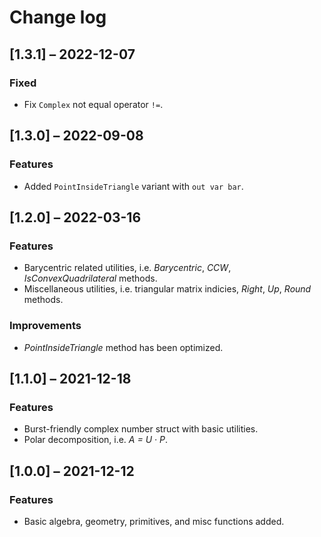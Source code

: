 # Change log

## [1.3.1] ⁠– 2022-12-07

### Fixed

- Fix `Complex` not equal operator `!=`.

## [1.3.0] ⁠– 2022-09-08

### Features

- Added `PointInsideTriangle` variant with `out var bar`.

## [1.2.0] ⁠– 2022-03-16

### Features

- Barycentric related utilities, i.e. _Barycentric_, _CCW_, _IsConvexQuadrilateral_ methods.
- Miscellaneous utilities, i.e. triangular matrix indicies, _Right_, _Up_, _Round_ methods.

### Improvements

- _PointInsideTriangle_ method has been optimized.

## [1.1.0] ⁠– 2021-12-18

### Features

- Burst-friendly complex number struct with basic utilities.
- Polar decomposition, i.e. _A = U · P_.

## [1.0.0] ⁠– 2021-12-12

### Features

- Basic algebra, geometry, primitives, and misc functions added.

